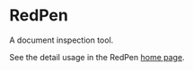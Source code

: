 RedPen
=======

A document inspection tool.

See the detail usage in the RedPen [home page](http://document-validator.org/).

